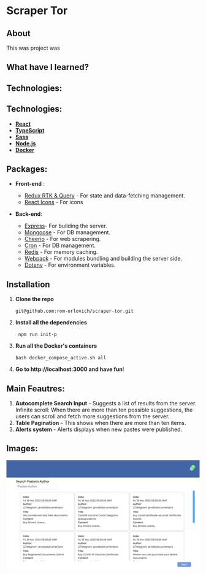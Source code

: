 
# Scraper Tor


## About
This was project was  


## What have I learned?



## Technologies:

## Technologies:

- **[React](https://reactjs.org/)**
- **[TypeScript](https://www.typescriptlang.org/)**
- **[Sass](https://www.npmjs.com/package/sass)**
- **[Node.js](https://nodejs.org/en/)**
- **[Docker](https://www.docker.com/)**

## Packages:

- **Front-end** :
  - [Redux RTK & Query](https://www.npmjs.com/package/@reduxjs/toolkit) - For state and data-fetching management.
  - [React Icons](https://www.npmjs.com/package/react-icons) - For icons
  

- **Back-end**:
  - [Express](https://www.npmjs.com/package/express)- For building the server.
  - [Mongoose](https://mongoosejs.com/) - For DB management.
  - [Cheerio](https://cheerio.js.org/) - For web scrapering.
  - [Cron](https://www.npmjs.com/package/cron) - For DB management.
  - [Redis](https://www.npmjs.com/package/redis) - For memory caching.
  - [Webpack](https://www.npmjs.com/package/webpack) - For modules bundling and building the server side.
  - [Dotenv](https://www.npmjs.com/package/dotenv) - For environment variables.



## Installation
1. **Clone the repo**
   ```
   git@github.com:rom-orlovich/scraper-tor.git
   ```
2. **Install all the dependencies**
   ```
    npm run init-p
   ```
3. **Run all the Docker's containers**
   ```
   bash docker_compose_active.sh all
   
   ```
   
5. **Go to http://localhost:3000 and have fun**!

## Main Feautres:
1. **Autocomplete Search Input** - Suggests a list of results from the server.
   Infinite scroll: When there are more than ten possible suggestions, the users can scroll and fetch more suggestions from the server.
2. **Table Pagination** - This shows when there are more than ten items. 
3. **Alerts system** -  Alerts displays when new pastes were published.


## Images: 
<img alt="Filter pokemons by their names" src="./readme-images/overview.png" width="600" hight="600">






